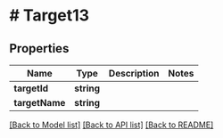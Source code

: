 # # Target13

## Properties

Name | Type | Description | Notes
------------ | ------------- | ------------- | -------------
**targetId** | **string** |  |
**targetName** | **string** |  |

[[Back to Model list]](../../README.md#models) [[Back to API list]](../../README.md#endpoints) [[Back to README]](../../README.md)
